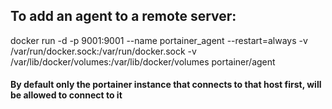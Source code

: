 ## To add an agent to a remote server:

docker run -d -p 9001:9001 --name portainer_agent --restart=always -v /var/run/docker.sock:/var/run/docker.sock -v /var/lib/docker/volumes:/var/lib/docker/volumes portainer/agent

#### By default only the portainer instance that connects to that host first, will be allowed to connect to it
